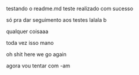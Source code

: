 testando o readme.md
teste realizado com sucesso

só pra dar seguimento aos testes lalala b

qualquer coisaaa

toda vez isso mano

oh shit here we go again

agora vou tentar com -am
